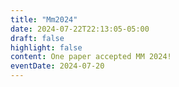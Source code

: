 ```yaml
---
title: "Mm2024"
date: 2024-07-22T22:13:05-05:00
draft: false
highlight: false
content: One paper accepted MM 2024!
eventDate: 2024-07-20
---
```

